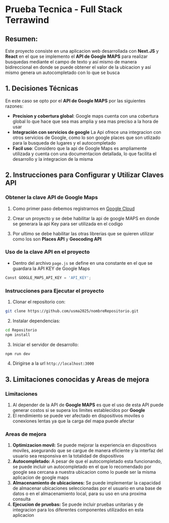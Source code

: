 # Prueba Tecnica - Full Stack Terrawind

## Resumen:
Este proyecto consiste en una aplicacion web desarrollada con **Next.JS** y **React** en el que se implemento el **API de Google MAPS** para realizar busquedas mediante el campo de texto y así mismo de manera bidireccional en donde se puede obtener el valor de la ubicacion y así mismo genera un autocompletado con lo que se busca

## 1. Decisiones Técnicas
En este caso se opto por el **API de Google MAPS** por las siguientes razones:

- **Precision y cobertura global**: Google maps cuenta con una cobertura global lo que hace que sea mas amplia y sea mas preciso a la hora de usar
- **Integración con servicios de google** La Api ofrece una integracion con otros servicios de Google, como lo son google places que son utlizado para la busqueda de lugares y el autocompletado
- **Facil uso**: Considero que la api de Google Maps es ampliamente utilizada y cuenta con una documentacion detallada, lo que facilita el desarrollo y la integracion de la misma

## 2. Instrucciones para Configurar y Utilizar Claves API

### Obtener la clave API de Google Maps

1. Como primer paso debemos registrarnos en [Google Cloud](https://cloud.google.com/) 

2. Crear un proyecto y se debe habilitar la api de google MAPS en donde se generara la api Key para ser utilizada en el codigo

3. Por ultimo se debe habilitar las otras librerias que se quieren utilizar como los son **Places API** y **Geocoding API**

### Uso de la clave API en el proyecto

- Dentro del archivo `page.js` se define en una constante en el que se guardara la API KEY de Google Maps

```javascript
Const GOOGLE_MAPS_API_KEY = 'API_KEY';
```

### Instrucciones para Ejecutar el proyecto

1. Clonar el repositorio con:
```bash
git clone https://github.com/usma2025/nombreRepositorio.git
```
2. Instalar dependencias:
```bash
cd Repositorio
npm install
```
3. Iniciar el servidor de desarrollo:
```bash
npm run dev
```
4. Dirigirse a la url `http://localhost:3000`

## 3. Limitaciones conocidas y Areas de mejora

### Limitaciones

1. Al depender de la API de **Google MAPS** es que el uso de esta API puede generar costos si se supera los limites establecidos por **Google**
2. El rendimiento se puede ver afectado en dispositivos moviles o conexiones lentas ya que la carga del mapa puede afectar 

### Areas de mejora
1. **Optimizacion movil:** Se puede mejorar la experiencia en dispositivos moviles, asegurando que se cargue de manera eficiente y la interfaz del usuario sea responsiva en la totalidad de dispositivos
2. **Autocompletado:** A pesar de que el autocompletado esta funcionando, se puede incluir un autocompletado en el que lo recomendado por google sea cercana a nuestra ubicacion como lo puede ser la misma aplicacion de google maps
3. **Almacenamiento de ubicaciones:** Se puede implementar la capacidad de almacenar ubicaciones seleccionadas por el usuario en una base de datos o en el almacenamiento local, para su uso en una proxima consulta
4. **Ejecucion de pruebas:** Se puede incluir pruebas unitarias y de integracion para los diferentes componentes utilizados en esta aplicacion

